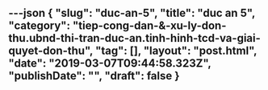 ---json
{
    "slug": "duc-an-5",
    "title": "duc an 5",
    "category": "tiep-cong-dan-&-xu-ly-don-thu.ubnd-thi-tran-duc-an.tinh-hinh-tcd-va-giai-quyet-don-thu",
    "tag": [],
    "layout": "post.html",
    "date": "2019-03-07T09:44:58.323Z",
    "publishDate": "",
    "draft": false
}
---
